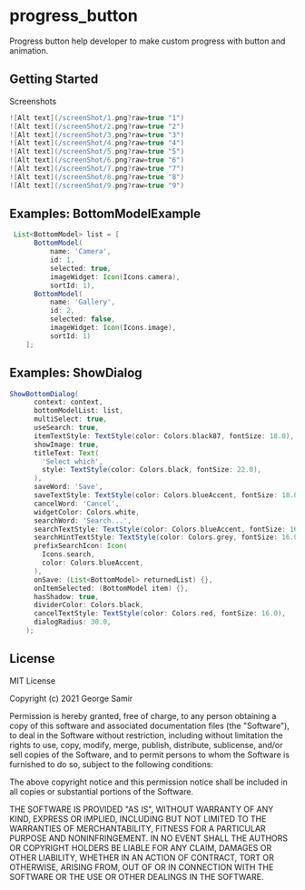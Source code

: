 # progress_button

Progress button help developer to make custom progress with button and animation.

## Getting Started

Screenshots
```groovy
![Alt text](/screenShot/1.png?raw=true "1")
![Alt text](/screenShot/2.png?raw=true "2")
![Alt text](/screenShot/3.png?raw=true "3")
![Alt text](/screenShot/4.png?raw=true "4")
![Alt text](/screenShot/5.png?raw=true "5")
![Alt text](/screenShot/6.png?raw=true "6")
![Alt text](/screenShot/7.png?raw=true "7")
![Alt text](/screenShot/8.png?raw=true "8")
![Alt text](/screenShot/9.png?raw=true "9")
```
## Examples: BottomModelExample
```groovy
 List<BottomModel> list = [
      BottomModel(
          name: 'Camera',
          id: 1,
          selected: true,
          imageWidget: Icon(Icons.camera),
          sortId: 1),
      BottomModel(
          name: 'Gallery',
          id: 2,
          selected: false,
          imageWidget: Icon(Icons.image),
          sortId: 1)
    ];
```
## Examples: ShowDialog
```groovy
ShowBottomDialog(
      context: context,
      bottomModelList: list,
      multiSelect: true,
      useSearch: true,
      itemTextStyle: TextStyle(color: Colors.black87, fontSize: 18.0),
      showImage: true,
      titleText: Text(
        'Select which',
        style: TextStyle(color: Colors.black, fontSize: 22.0),
      ),
      saveWord: 'Save',
      saveTextStyle: TextStyle(color: Colors.blueAccent, fontSize: 18.0),
      cancelWord: 'Cancel',
      widgetColor: Colors.white,
      searchWord: 'Search...',
      searchTextStyle: TextStyle(color: Colors.blueAccent, fontSize: 16.0),
      searchHintTextStyle: TextStyle(color: Colors.grey, fontSize: 16.0),
      prefixSearchIcon: Icon(
        Icons.search,
        color: Colors.blueAccent,
      ),
      onSave: (List<BottomModel> returnedList) {},
      onItemSelected: (BottomModel item) {},
      hasShadow: true,
      dividerColor: Colors.black,
      cancelTextStyle: TextStyle(color: Colors.red, fontSize: 16.0),
      dialogRadius: 30.0,
    );
```
License
--------
MIT License

Copyright (c) 2021 George Samir

Permission is hereby granted, free of charge, to any person obtaining a copy
of this software and associated documentation files (the "Software"), to deal
in the Software without restriction, including without limitation the rights
to use, copy, modify, merge, publish, distribute, sublicense, and/or sell
copies of the Software, and to permit persons to whom the Software is
furnished to do so, subject to the following conditions:

The above copyright notice and this permission notice shall be included in all
copies or substantial portions of the Software.

THE SOFTWARE IS PROVIDED "AS IS", WITHOUT WARRANTY OF ANY KIND, EXPRESS OR
IMPLIED, INCLUDING BUT NOT LIMITED TO THE WARRANTIES OF MERCHANTABILITY,
FITNESS FOR A PARTICULAR PURPOSE AND NONINFRINGEMENT. IN NO EVENT SHALL THE
AUTHORS OR COPYRIGHT HOLDERS BE LIABLE FOR ANY CLAIM, DAMAGES OR OTHER
LIABILITY, WHETHER IN AN ACTION OF CONTRACT, TORT OR OTHERWISE, ARISING FROM,
OUT OF OR IN CONNECTION WITH THE SOFTWARE OR THE USE OR OTHER DEALINGS IN THE
SOFTWARE.